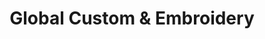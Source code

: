---
title: "Global Custom & Embroidery"
url: /daytona-beach/global-custom-und-embroidery/
shop: Kleidung
---